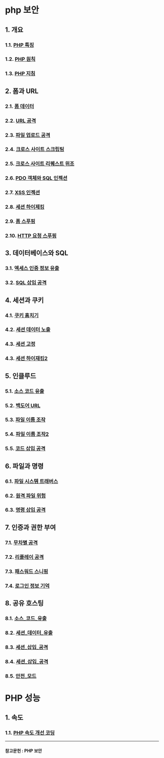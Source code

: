 # php 보안
## 1. 개요
### 1.1. [PHP 특징](./phpSecurity/php특징.md)
### 1.2. [PHP 원칙](./phpSecurity/php원칙.md)
### 1.3. [PHP 지침](./phpSecurity/php지침.md)
## 2. 폼과 URL 
### 2.1. [폼 데이터](./phpSecurity/폼과_데이터.md)
### 2.2. [URL 공격](./phpSecurity/URL공격.md)
### 2.3. [파일 업로드 공격](./phpSecurity/파일_업로드_공격.md)
### 2.4. [크로스 사이트 스크립팅](./phpSecurity/크로스_사이트_스크립팅.md)
### 2.5. [크로스 사이트 리퀘스트 위조](./phpSecurity/크로스_사이트_리퀘스트_위조.md)
### 2.6. [PDO 객체와 SQL 인젝션](./phpSecurity/PDO_SQL인젝션.md)
### 2.7. [XSS 인젝션](./phpSecurity/XSS유형및방어.md)
### 2.8. [세션 하이제킹](./phpSecurity/세션하이재킹.md)
### 2.9. [폼 스푸핑](./phpSecurity/폼_제출_스푸핑.md)
### 2.10. [HTTP 요청 스푸핑](./phpSecurity/HTTP_요청_스푸핑.md)
## 3. 데이터베이스와 SQL
### 3.1. [엑세스 인증 정보 유출](./phpSecurity/엑세스_인증_정보_유출.md)
### 3.2. [SQL 삽입 공격](./phpSecurity/SQL_삽입_공격.md)
## 4. 세션과 쿠키
### 4.1. [쿠키 훔치기](./phpSecurity/쿠키_훔치기.md)
### 4.2. [세션 데이터 노출](./phpSecurity/세션_데이터_노출.md)
### 4.3. [세션 고정](./phpSecurity/세션_고정.md)
### 4.3. [세션 하이재킹2](./phpSecurity/세션_하이재킹.md)
## 5. 인클루드
### 5.1. [소스 코드 유츌](./phpSecurity/소스_코드_유출.md)
### 5.2. [백도어 URL](./phpSecurity/백도어_URL.md)
### 5.3. [파일 이름 조작](./phpSecurity/파일_이름_조작.md)
### 5.4. [파일 이름 조작2](./phpSecurity/파일_이름_조작2.md)
### 5.5. [코드 삽입 공격](./phpSecurity/코드_삽입_공격.md)
## 6. 파일과 명령
### 6.1. [파일 시스템 트래버스](./phpSecurity/파일_시스템_트래버스.md)
### 6.2. [원격 파일 위험](./phpSecurity/원격_파일_위험.md)
### 6.3. [명령 삽입 공격](./phpSecurity/명령_삽입_공격.md)
## 7. 인증과 권한 부여
### 7.1. [무차별 공격](./phpSecurity/무차별_공격.md)
### 7.2. [리플레이 공격](./phpSecurity/리플레이_공격.md)
### 7.3. [패스워드 스니핑](./phpSecurity/패스워드_스니핑.md)
### 7.4. [로그인 정보 기억](./phpSecurty/로그인_정보_기억.md)
## 8. 공유 호스팅
### 8.1. [소스_코드_유출](./phpSecurity/소스_코드_유출2.md)
### 8.2. [세션_데이터_유출](./phpSecurity/세션_데이터_유출.md)
### 8.3. [세션_삽입_공격](./phpSecurity/세션_삽입_공격.md)
### 8.4. [세션_삽입_공격](./phpSecurity/파일_시스템_브라우징.md)
### 8.5. [안전_모드](./phpSecurity/안전_모드.md)
# PHP 성능
## 1. 속도
### 1.1. [PHP 속도 개선 코딩](./phpPerformance/속도_개선_코딩.md)
-------------
#### 참고문헌 : PHP 보안
